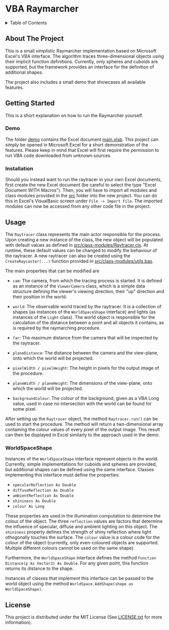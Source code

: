 <div id="top"></div>
<!--
*** Thanks for checking out the Best-README-Template. If you have a suggestion
*** that would make this better, please fork the repo and create a pull request
*** or simply open an issue with the tag "enhancement".
*** Don't forget to give the project a star!
*** Thanks again! Now go create something AMAZING! :D
-->



<!-- PROJECT SHIELDS -->
<!--
*** I'm using markdown "reference style" links for readability.
*** Reference links are enclosed in brackets [ ] instead of parentheses ( ).
*** See the bottom of this document for the declaration of the reference variables
*** for contributors-url, forks-url, etc. This is an optional, concise syntax you may use.
*** https://www.markdownguide.org/basic-syntax/#reference-style-links
-->



# VBA Raymarcher



<!-- TABLE OF CONTENTS -->
<details>
  <summary>Table of Contents</summary>
  <ol>
    <li>
      <a href="#about-the-project">About The Project</a>
      <ul>
        <li><a href="#built-with">Built With</a></li>
      </ul>
    </li>
    <li>
      <a href="#getting-started">Getting Started</a>
      <ul>
        <li><a href="#prerequisites">Prerequisites</a></li>
        <li><a href="#installation">Installation</a></li>
      </ul>
    </li>
    <li><a href="#usage">Usage</a></li>
    <li><a href="#roadmap">Roadmap</a></li>
    <li><a href="#contributing">Contributing</a></li>
    <li><a href="#license">License</a></li>
    <li><a href="#contact">Contact</a></li>
    <li><a href="#acknowledgments">Acknowledgments</a></li>
  </ol>
</details>



<!-- ABOUT THE PROJECT -->
## About The Project

This is a small simplistic Raymarcher implementation based on Microsoft Excel's VBA interface.
The algorithm traces three-dimensional objects using their implicit function definitions. Currently, only spheres and cuboids are supported, but the framework provides an interface for the definition of additional shapes.

The project also includes a small demo that showcases all available features.




<!-- GETTING STARTED -->
## Getting Started

This is a short explanation on how to run the Raymarcher yourself.

### Demo

The folder [demo](demo) contains the Excel document [main.xlsb](demo/main.xlsb). This project can simply be opened in Microsoft Excel for a short demonstration of the features. Please keep in mind that Excel will first require the permission to run VBA code downloaded from unknown sources. 

### Installation

Should you instead want to run the raytracer in your own Excel documents, first create the new Excel document (be careful to select the type "Excel Document WITH Macros"). Then, you will have to import all modules and class modules provided in the [src](src) folder into the new project. You can do this in Excel's VisualBasic screen under `File -> Import File`. The imported modules can now be accessed from any other code file in the project.

## Usage

The `Raytracer` class represents the main actor responsible for the process. Upon creating a new instance of the class, the new object will be populated with default values as defined in [src/class-modules/Raytracer.cls](src/class-modules/Raytracer.cls). At runtime, these default values can be changed to modify the behaviour of the raytracer.
A new raytracer can also be created using the `CreateRaycaster(...)` function provided in [src/class-modules/utils.bas](src/class-modules/Utils.bas).

The main properties that can be modified are 

- `cam`: The camera, from which the tracing process is started. It is defined as an instance of the `ViewerCamera` class, which is a simple data structure defining the viewer's viewing direction, their "up" direction and their position in the world.

- `world`: The observable world traced by the raytracer. It is a collection of shapes (as instances of the `WorldSpaceShape` interface) and lights (as instances of the `Light` class). The world object is responsible for the calculation of the distance between a point and all objects it contains, as is required by the raymarching procedure.

- `far`: The maximum distance from the camera that will be inspected by the raytracer.

- `planeDistance`: The distance between the camera and the view-plane, onto which the world will be projected.

- `pixelWidth / pixelHeight`: The height in pixels for the output image of the procedure.

- `planeWidth / planeHeight`: The dimensions of the view-plane, onto which the world will be projected.

- `backgroundColour`: The colour of the background, given as a VBA Long value, used in case no intersection with the world can be found for some pixel.

After setting up the `Raytracer` object, the method `Raytracer.run()` can be used to start the procedure. The method will return a two-dimensional array containing the colour values of every pixel of the output image. This result can then be displayed in Excel similarly to the approach used in the demo.

### WorldSpaceShape
Instances of the `WorldSpaceShape` interface represent objects in the world. Currently, simple implementations for cuboids and spheres are provided, but additional shapes can be defined using the same interface. Classes implementing this interface must define the properties:

- `specularReflection As Double`
- `diffuseReflection As Double`
- `ambientReflection As Double`
- `shininess As Double`
- `colour As Long`

These properties are used in the illumination computation to determine the colour of the object. The three `reflection` values are factors that determine the influence of specular, diffuse and ambient lighting on this object. The `shininess` property defines the strength of shiny reflection where light othogonally touches the surface. The `colour` value is a colour code for the colour of the object (currently, only even-coloured objects are supported. Multiple different colours cannot be used on the same shape).

Furthermore, the `WorldSpaceShape` interface defines the method `Function Distance(p As Vector3) As Double`. For any given point, this function returns its distance to the shape.

Instances of classes that implement this interface can be passed to the world object using the method `WorldSpace.AddShape(shape as WorldSpaceShape)`.

<!-- LICENSE -->
## License

This project is distributed under the MIT License (See [LICENSE.txt](LICENSE.txt) for more information).
